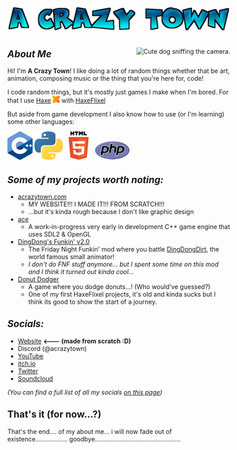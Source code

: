# <p align="center"><img src="assets/logo.png" alt="A Crazy Town Logo"></p>
<img align="right" src="https://user-images.githubusercontent.com/47027981/147223424-495d48c3-81d9-4228-8d6b-25d687bfec35.png" alt="Cute dog sniffing the camera.">

## ***About Me***
Hi! I'm **A Crazy Town**! I like doing a lot of random things whether that be art, animation, composing music or the thing that you're here for, code!

I code random things, but it's mostly just games I make when I'm bored. For that I use <a href="https://haxe.org">Haxe</a> <a href="https://haxe.org"><img width="16" height="16" src="assets/haxe.png"></a> with <a href="https://haxeflixel.com">HaxeFlixel</a> <a href="https://haxeflixel.com"><img width="16" height="16" src="assets/haxeflixel.svg"></a>

But aside from game development I also know how to use (or I'm learning) some other languages:
<div>
  <a href="https://en.wikipedia.org/wiki/C%2B%2B"><img width="57" height="64" src="assets/ISO_C++_Logo.svg.png"></a>
  <a href="https://python.org"><img width="64" height="64" src="assets/pypy.png"></a>
  <a href="https://en.wikipedia.org/wiki/HTML5"><img width="64" height="64" src="assets/html5.png"></a>
  <a href="https://php.net"><img width="80" height="43" src="assets/php.png"></a>
</div>

## ***Some of my projects worth noting:***
  - [acrazytown.com](https://acrazytown.com/)
      - MY WEBSITE!!! I MADE IT!!! FROM SCRATCH!!!
      - ...but it's kinda rough because I don't like graphic design
  - [ace](https://github.com/ACrazyTown/ace)
      - A work-in-progress very early in development C++ game engine that uses SDL2 & OpenGL
  - [DingDong's Funkin' v2.0](https://gamebanana.com/mods/301335)
    - The Friday Night Funkin' mod where you battle [DingDongDirt](https://twitter.com/dorbellprod), the world famous small animator!
    - *I don't do FNF stuff anymore... but I spent some time on this mod and I think it turned out kinda cool...*
  - [Donut Dodger](https://acrazytown.itch.io/donut-dodger)
    - A game where you dodge donuts...! (Who would've guessed?)
    - One of my first HaxeFlixel projects, it's old and kinda sucks but I think its good to show the start of a journey.

## ***Socials:***
- [Website](https://acrazytown.com/) **<--- (made from scratch :D)**
- Discord (@acrazytown)
- [YouTube](https://youtube.com/c/acrazytown)
- [itch.io](https://acrazytown.itch.io/)
- [Twitter](https://twitter.com/acrazytown)
- [Soundcloud](https://soundcloud.com/a-crazy-town)

_(You can find a full list of all my socials [on this page](https://acrazytown.com/socials))_

## That's it (for now...?)
That's the end.... of my about me... i will now fade out of existence.................. goodbye................................................
